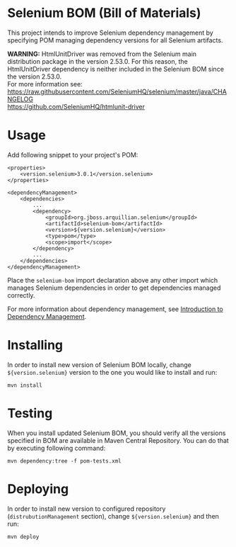 Selenium BOM (Bill of Materials)
================================

This project intends to improve Selenium dependency management by specifying POM managing dependency versions for all Selenium artifacts.

**WARNING:** HtmlUnitDriver was removed from the Selenium main distribution package in the version 2.53.0. For this reason, the HtmlUnitDriver dependency is neither included in the Selenium BOM since the version 2.53.0.<br/> 
For more information see: <br/>
https://raw.githubusercontent.com/SeleniumHQ/selenium/master/java/CHANGELOG <br/>
https://github.com/SeleniumHQ/htmlunit-driver

Usage
=====

Add following snippet to your project's POM:

    <properties>
        <version.selenium>3.0.1</version.selenium>
    </properties>

    <dependencyManagement>
        <dependencies>
            ...
            <dependency>
                <groupId>org.jboss.arquillian.selenium</groupId>
                <artifactId>selenium-bom</artifactId>
                <version>${version.selenium}</version>
                <type>pom</type>
                <scope>import</scope>
            </dependency>
            ...
        </dependencies>
    </dependencyManagement>

Place the `selenium-bom` import declaration above any other import which manages Selenium dependencies in order to get dependencies managed correctly.

For more information about dependency management, see [Introduction to Dependency Management](http://maven.apache.org/guides/introduction/introduction-to-dependency-mechanism.html).

Installing
==========

In order to install new version of Selenium BOM locally, change `${version.selenium}` version to the one you would like to install and run:

    mvn install

Testing
=======

When you install updated Selenium BOM, you should verify all the versions specified in BOM are available in Maven Central Repository. You can do that
by executing following command:

    mvn dependency:tree -f pom-tests.xml

Deploying
=========

In order to install new version to configured repository (`distrubutionManagement` section), change `${version.selenium}` and then run:

    mvn deploy
